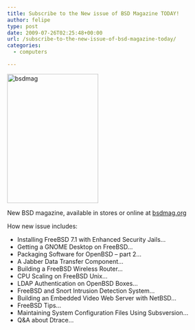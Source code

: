 ```yaml
---
title: Subscribe to the New issue of BSD Magazine TODAY!
author: felipe
type: post
date: 2009-07-26T02:25:48+00:00
url: /subscribe-to-the-new-issue-of-bsd-magazine-today/
categories:
  - computers

---
```

[<img class="alignleft size-medium wp-image-388" title="bsdmag" src="/wp-content/uploads/2009/07/bsdmag-212x300.jpg" alt="bsdmag" width="212" height="300" srcset="/wp-content/uploads/2009/07/bsdmag-212x300.jpg 212w, /wp-content/uploads/2009/07/bsdmag.jpg 400w" sizes="(max-width: 212px) 100vw, 212px" />][1]

New BSD magazine, available in stores or online at [bsdmag.org][2]

How new issue includes:

  * <span>Installing FreeBSD 7.1 with Enhanced Security Jails&#8230;</span>
  * <span>Getting a GNOME Desktop on FreeBSD&#8230;</span>
  * <span>Packaging Software for OpenBSD &#8211; part 2&#8230;</span>
  * <span>A Jabber Data Transfer Component&#8230;</span>
  * <span>Building a FreeBSD Wireless Router&#8230;</span>
  * <span>CPU Scaling on FreeBSD Unix&#8230;</span>
  * <span>LDAP Authentication on OpenBSD Boxes&#8230;</span>
  * <span>FreeBSD and Snort Intrusion Detection System&#8230;</span>
  * <span>Building an Embedded Video Web Server with NetBSD&#8230;</span>
  * <span>FreeBSD Tips&#8230;</span>
  * <span>Maintaining System Configuration Files Using Subsversion&#8230;</span>
  * <span>Q&A about Dtrace&#8230;</span>

 [1]: http://www.bsdmag.org/
 [2]: http://bsdmag.org